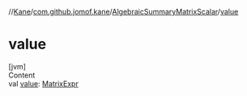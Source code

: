 //[Kane](../../index.md)/[com.github.jomof.kane](../index.md)/[AlgebraicSummaryMatrixScalar](index.md)/[value](value.md)



# value  
[jvm]  
Content  
val [value](value.md): [MatrixExpr](../-matrix-expr/index.md)  



